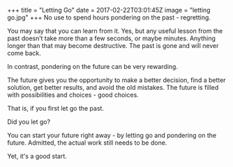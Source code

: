 
+++
title = "Letting Go"
date = 2017-02-22T03:01:45Z
image = "letting go.jpg"
+++
No use to spend hours pondering on the past - regretting. 

You may say that you can learn from it. Yes, but any useful lesson from the past doesn’t take more than a few seconds, or maybe minutes. Anything 
longer than that may become destructive. The past is gone and will 
never come back.

In contrast, pondering on the future can be very rewarding. 

The future gives you the opportunity to make a better decision, find a better solution, get better results, and avoid the old mistakes. The future is filled with possibilities and choices - good choices. 

That is, if you first let go the past. 

Did you let go?

You can start your future right away - by letting go and pondering on the future. Admitted, the actual work still needs to be done.

Yet, it's a good start.



